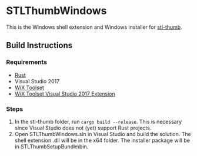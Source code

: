 # STLThumbWindows
This is the Windows shell extension and Windows installer for [stl-thumb](https://github.com/unlimitedbacon/stl-thumb).

## Build Instructions

### Requirements

* [Rust](https://www.rust-lang.org/en-US/install.html)
* Visual Studio 2017
* [WiX Toolset](http://wixtoolset.org/releases/)
* [WiX Toolset Visual Studio 2017 Extension](https://marketplace.visualstudio.com/items?itemName=RobMensching.WixToolsetVisualStudio2017Extension)

### Steps

1. In the stl-thumb folder, run `cargo build --release`. This is necessary since Visual Studio does not (yet) support Rust projects.
2. Open STLThumbWindows.sln in Visual Studio and build the solution. The shell extension .dll will be in the x64 folder. The installer package will be in STLThumbSetupBundle\bin.
